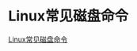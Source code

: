 # Linux常见磁盘命令
[Linux常见磁盘命令](https://aiwithcloud.com/2021/04/06/linux%e5%b8%b8%e8%a7%81%e7%a3%81%e7%9b%98%e5%91%bd%e4%bb%a4/)
